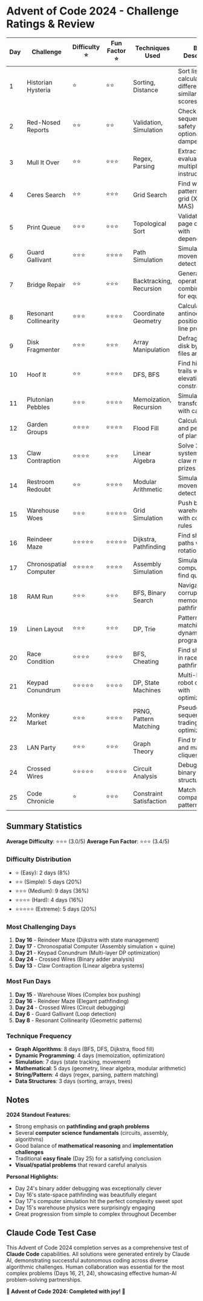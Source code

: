 # Advent of Code 2024 - Challenge Ratings & Review

| Day | Challenge | Difficulty ⭐ | Fun Factor ⭐ | Techniques Used | Brief Description |
|-----|-----------|---------------|---------------|-----------------|-------------------|
| 1   | Historian Hysteria | ⭐ | ⭐⭐ | Sorting, Distance | Sort lists, calculate differences and similarity scores |
| 2   | Red-Nosed Reports | ⭐⭐ | ⭐⭐ | Validation, Simulation | Check sequences for safety with optional dampener |
| 3   | Mull It Over | ⭐⭐ | ⭐⭐⭐ | Regex, Parsing | Extract and evaluate multiplication instructions |
| 4   | Ceres Search | ⭐⭐ | ⭐⭐⭐ | Grid Search | Find word patterns in 2D grid (XMAS, X-MAS) |
| 5   | Print Queue | ⭐⭐⭐ | ⭐⭐⭐ | Topological Sort | Validate and fix page ordering with dependencies |
| 6   | Guard Gallivant | ⭐⭐⭐ | ⭐⭐⭐⭐ | Path Simulation | Simulate guard movement and detect loops |
| 7   | Bridge Repair | ⭐⭐ | ⭐⭐⭐ | Backtracking, Recursion | Generate operator combinations for equations |
| 8   | Resonant Collinearity | ⭐⭐⭐ | ⭐⭐⭐⭐ | Coordinate Geometry | Calculate antinode positions with line projections |
| 9   | Disk Fragmenter | ⭐⭐⭐ | ⭐⭐⭐ | Array Manipulation | Defragment disk by moving files and blocks |
| 10  | Hoof It | ⭐⭐ | ⭐⭐⭐⭐ | DFS, BFS | Find hiking trails with elevation constraints |
| 11  | Plutonian Pebbles | ⭐⭐⭐ | ⭐⭐⭐⭐ | Memoization, Recursion | Simulate stone transformations with caching |
| 12  | Garden Groups | ⭐⭐⭐⭐ | ⭐⭐⭐⭐ | Flood Fill | Calculate area and perimeter of plant regions |
| 13  | Claw Contraption | ⭐⭐⭐⭐ | ⭐⭐⭐ | Linear Algebra | Solve 2x2 systems for claw machine prizes |
| 14  | Restroom Redoubt | ⭐⭐ | ⭐⭐⭐⭐ | Modular Arithmetic | Simulate robot movement and detect patterns |
| 15  | Warehouse Woes | ⭐⭐⭐ | ⭐⭐⭐⭐⭐ | Grid Simulation | Push boxes in warehouse with complex rules |
| 16  | Reindeer Maze | ⭐⭐⭐⭐⭐ | ⭐⭐⭐⭐⭐ | Dijkstra, Pathfinding | Find shortest paths with rotation costs |
| 17  | Chronospatial Computer | ⭐⭐⭐⭐⭐ | ⭐⭐⭐⭐ | Assembly Simulation | Simulate 3-bit computer and find quine |
| 18  | RAM Run | ⭐⭐⭐ | ⭐⭐⭐ | BFS, Binary Search | Navigate corrupted memory with pathfinding |
| 19  | Linen Layout | ⭐⭐⭐ | ⭐⭐⭐ | DP, Trie | Pattern matching with dynamic programming |
| 20  | Race Condition | ⭐⭐⭐⭐ | ⭐⭐⭐⭐ | BFS, Cheating | Find shortcuts in race track pathfinding |
| 21  | Keypad Conundrum | ⭐⭐⭐⭐⭐ | ⭐⭐⭐⭐ | DP, State Machines | Multi-layer robot control with optimization |
| 22  | Monkey Market | ⭐⭐⭐ | ⭐⭐⭐⭐ | PRNG, Pattern Matching | Pseudorandom sequences and trading optimization |
| 23  | LAN Party | ⭐⭐⭐ | ⭐⭐⭐ | Graph Theory | Find triangles and maximum cliques |
| 24  | Crossed Wires | ⭐⭐⭐⭐⭐ | ⭐⭐⭐⭐⭐ | Circuit Analysis | Debug 45-bit binary adder structure |
| 25  | Code Chronicle | ⭐ | ⭐⭐⭐ | Constraint Satisfaction | Match lock/key compatibility patterns |

## Summary Statistics

**Average Difficulty**: ⭐⭐⭐ (3.0/5)
**Average Fun Factor**: ⭐⭐⭐ (3.4/5)

### Difficulty Distribution
- ⭐ (Easy): 2 days (8%)
- ⭐⭐ (Simple): 5 days (20%) 
- ⭐⭐⭐ (Medium): 9 days (36%)
- ⭐⭐⭐⭐ (Hard): 4 days (16%)
- ⭐⭐⭐⭐⭐ (Extreme): 5 days (20%)

### Most Challenging Days
1. **Day 16** - Reindeer Maze (Dijkstra with state management)
2. **Day 17** - Chronospatial Computer (Assembly simulation + quine)
3. **Day 21** - Keypad Conundrum (Multi-layer DP optimization)
4. **Day 24** - Crossed Wires (Binary adder analysis)
5. **Day 13** - Claw Contraption (Linear algebra systems)

### Most Fun Days  
1. **Day 15** - Warehouse Woes (Complex box pushing)
2. **Day 16** - Reindeer Maze (Elegant pathfinding)
3. **Day 24** - Crossed Wires (Circuit debugging)
4. **Day 6** - Guard Gallivant (Loop detection)
5. **Day 8** - Resonant Collinearity (Geometric patterns)

### Technique Frequency
- **Graph Algorithms**: 8 days (BFS, DFS, Dijkstra, flood fill)
- **Dynamic Programming**: 4 days (memoization, optimization)
- **Simulation**: 7 days (state tracking, movement)
- **Mathematical**: 5 days (geometry, linear algebra, modular arithmetic)
- **String/Pattern**: 4 days (regex, parsing, pattern matching)
- **Data Structures**: 3 days (sorting, arrays, trees)

## Notes

**2024 Standout Features:**
- Strong emphasis on **pathfinding and graph problems**
- Several **computer science fundamentals** (circuits, assembly, algorithms)
- Good balance of **mathematical reasoning** and **implementation challenges**
- Traditional **easy finale** (Day 25) for a satisfying conclusion
- **Visual/spatial problems** that reward careful analysis

**Personal Highlights:**
- Day 24's binary adder debugging was exceptionally clever
- Day 16's state-space pathfinding was beautifully elegant  
- Day 17's computer simulation hit the perfect complexity sweet spot
- Day 15's warehouse physics were surprisingly engaging
- Great progression from simple to complex throughout December

## Claude Code Test Case

This Advent of Code 2024 completion serves as a comprehensive test of **Claude Code** capabilities. All solutions were generated entirely by Claude AI, demonstrating successful autonomous coding across diverse algorithmic challenges. Human collaboration was essential for the most complex problems (Days 16, 21, 24), showcasing effective human-AI problem-solving partnerships.

**🎄 Advent of Code 2024: Completed with joy! 🌟**